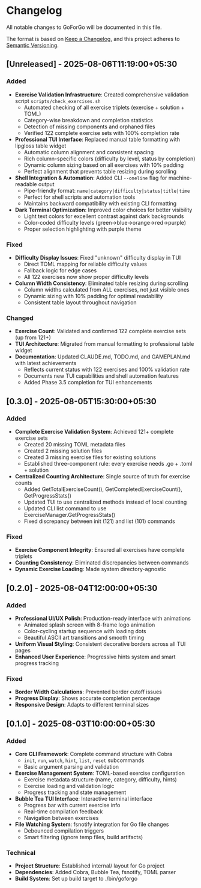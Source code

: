 # Changelog

All notable changes to GoForGo will be documented in this file.

The format is based on [Keep a Changelog](https://keepachangelog.com/en/1.0.0/),
and this project adheres to [Semantic Versioning](https://semver.org/spec/v2.0.0.html).

## [Unreleased] - 2025-08-06T11:19:00+05:30

### Added
- **Exercise Validation Infrastructure**: Created comprehensive validation script `scripts/check_exercises.sh`
  - Automated checking of all exercise triplets (exercise + solution + TOML)
  - Category-wise breakdown and completion statistics
  - Detection of missing components and orphaned files
  - Verified 122 complete exercise sets with 100% completion rate
- **Professional TUI Interface**: Replaced manual table formatting with lipgloss table widget
  - Automatic column alignment and consistent spacing
  - Rich column-specific colors (difficulty by level, status by completion)
  - Dynamic column sizing based on all exercises with 10% padding
  - Perfect alignment that prevents table resizing during scrolling
- **Shell Integration & Automation**: Added CLI `--oneline` flag for machine-readable output
  - Pipe-friendly format: `name|category|difficulty|status|title|time`
  - Perfect for shell scripts and automation tools
  - Maintains backward compatibility with existing CLI formatting
- **Dark Terminal Optimization**: Improved color choices for better visibility
  - Light text colors for excellent contrast against dark backgrounds
  - Color-coded difficulty levels (green→blue→orange→red→purple)
  - Proper selection highlighting with purple theme

### Fixed
- **Difficulty Display Issues**: Fixed "unknown" difficulty display in TUI
  - Direct TOML mapping for reliable difficulty values
  - Fallback logic for edge cases
  - All 122 exercises now show proper difficulty levels
- **Column Width Consistency**: Eliminated table resizing during scrolling
  - Column widths calculated from ALL exercises, not just visible ones
  - Dynamic sizing with 10% padding for optimal readability
  - Consistent table layout throughout navigation

### Changed
- **Exercise Count**: Validated and confirmed 122 complete exercise sets (up from 121+)
- **TUI Architecture**: Migrated from manual formatting to professional table widget
- **Documentation**: Updated CLAUDE.md, TODO.md, and GAMEPLAN.md with latest achievements
  - Reflects current status with 122 exercises and 100% validation rate
  - Documents new TUI capabilities and shell automation features
  - Added Phase 3.5 completion for TUI enhancements

## [0.3.0] - 2025-08-05T15:30:00+05:30

### Added
- **Complete Exercise Validation System**: Achieved 121+ complete exercise sets
  - Created 20 missing TOML metadata files
  - Created 2 missing solution files  
  - Created 3 missing exercise files for existing solutions
  - Established three-component rule: every exercise needs .go + .toml + solution
- **Centralized Counting Architecture**: Single source of truth for exercise counts
  - Added GetTotalExerciseCount(), GetCompletedExerciseCount(), GetProgressStats()
  - Updated TUI to use centralized methods instead of local counting
  - Updated CLI list command to use ExerciseManager.GetProgressStats()
  - Fixed discrepancy between init (121) and list (101) commands

### Fixed
- **Exercise Component Integrity**: Ensured all exercises have complete triplets
- **Counting Consistency**: Eliminated discrepancies between commands
- **Dynamic Exercise Loading**: Made system directory-agnostic

## [0.2.0] - 2025-08-04T12:00:00+05:30

### Added
- **Professional UI/UX Polish**: Production-ready interface with animations
  - Animated splash screen with 8-frame logo animation
  - Color-cycling startup sequence with loading dots
  - Beautiful ASCII art transitions and smooth timing
- **Uniform Visual Styling**: Consistent decorative borders across all TUI pages
- **Enhanced User Experience**: Progressive hints system and smart progress tracking

### Fixed
- **Border Width Calculations**: Prevented border cutoff issues
- **Progress Display**: Shows accurate completion percentage
- **Responsive Design**: Adapts to different terminal sizes

## [0.1.0] - 2025-08-03T10:00:00+05:30

### Added
- **Core CLI Framework**: Complete command structure with Cobra
  - `init`, `run`, `watch`, `hint`, `list`, `reset` subcommands
  - Basic argument parsing and validation
- **Exercise Management System**: TOML-based exercise configuration
  - Exercise metadata structure (name, category, difficulty, hints)
  - Exercise loading and validation logic
  - Progress tracking and state management
- **Bubble Tea TUI Interface**: Interactive terminal interface
  - Progress bar with current exercise info
  - Real-time compilation feedback
  - Navigation between exercises
- **File Watching System**: fsnotify integration for Go file changes
  - Debounced compilation triggers
  - Smart filtering (ignore temp files, build artifacts)

### Technical
- **Project Structure**: Established internal/ layout for Go project
- **Dependencies**: Added Cobra, Bubble Tea, fsnotify, TOML parser
- **Build System**: Set up build target to ./bin/goforgo